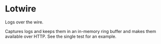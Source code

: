 # Lotwire

Logs over the wire.

Captures logs and keeps them in an in-memory ring buffer and makes them available over HTTP. See the single test for an example.

